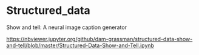 # Structured_data
Show and tell: A neural image caption generator

https://nbviewer.jupyter.org/github/dam-grassman/structured-data-show-and-tell/blob/master/Structured-Data-Show-and-Tell.ipynb

